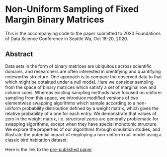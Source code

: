 # Non-Uniform Sampling of Fixed Margin Binary Matrices 

This is the accompanying code to the paper submitted to 2020 Foundations of Data Science Conference in Seattle Wa, Oct 18-20, 2020.

## Abstract

Data sets in the form of binary matrices are ubiquitous across scientific domains, and researchers are often interested in identifying and quantifying noteworthy structure. 
One approach is to compare the observed data to that which might be obtained under a null model.
Here we consider sampling from the space of binary matrices which satisfy a set of marginal row and column sums.
Whereas existing sampling methods have focused on uniform sampling from this space, we introduce modified versions of two elementwise swapping algorithms which sample according to a non-uniform probability distribution defined by a weight matrix, which gives the relative probability of a one for each entry.
We demonstrate that values of zero in the weight matrix, i.e. _structural zeros_ are generally problematic for swapping algorithms, except when they have special monotonic structure.
We explore the properties of our algorithms through simulation studies, and illustrate the potential impact of employing a non-uniform null model using a classic bird habitation dataset.

Here is the link to the [pre-published paper]()
